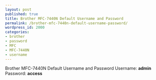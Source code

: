 ```yaml
---
layout: post
published: true
title: Brother MFC-7440N Default Username and Password
permalink: /brother-mfc-7440n-default-username-password/
wordpress_id: 2000
categories:
- brother
- password
- MFC
- MFC-7440N
- username
---
```

Brother MFC-7440N Default Username and Password
Username: <strong>admin</strong>
Password: <strong>access</strong>
